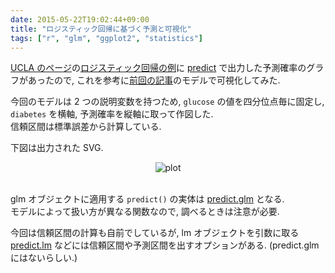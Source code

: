 ```yaml
---
date: 2015-05-22T19:02:44+09:00
title: "ロジスティック回帰に基づく予測と可視化"
tags: ["r", "glm", "ggplot2", "statistics"]
---
```


[UCLA のページ](https://idre.ucla.edu/)の[ロジスティック回帰の例](http://www.ats.ucla.edu/stat/r/dae/logit.htm)に [predict](http://www.inside-r.org/r-doc/stats/predict) で出力した予測確率のグラフがあったので, これを参考に[前回の記事](/post/r_glm_confint/)のモデルで可視化してみた.

今回のモデルは 2 つの説明変数を持つため, `glucose` の値を四分位点毎に固定し, `diabetes` を横軸, 予測確率を縦軸に取って作図した.  
信頼区間は標準誤差から計算している.

<script src="https://gist.github.com/dceoy/b33beb466680808f3d6e.js?file=glm_predict.R"></script>

下図は出力された SVG.

<div style="text-align: center;">
  <img src="https://rawgit.com/dceoy/b33beb466680808f3d6e/raw/plot.svg" alt="plot">
</div>
<br>

glm オブジェクトに適用する `predict()` の実体は [predict.glm](http://www.inside-r.org/r-doc/stats/predict.glm) となる.  
モデルによって扱い方が異なる関数なので, 調べるときは注意が必要.

今回は信頼区間の計算も自前でしているが, lm オブジェクトを引数に取る [predict.lm](http://www.inside-r.org/r-doc/stats/predict.lm) などには信頼区間や予測区間を出すオプションがある. (predict.glm にはないらしい.)


<script>
  amzn_assoc_default_search_key = "ロジスティック回帰";
</script>
